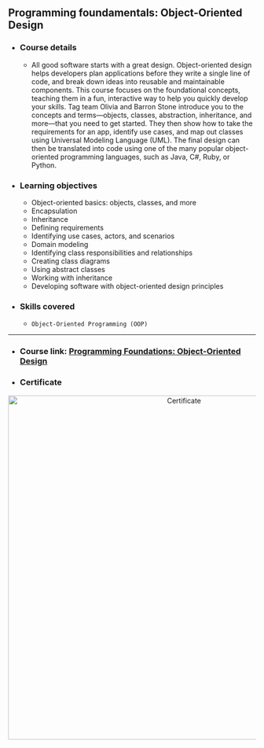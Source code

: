 ## Programming foundamentals: Object-Oriented Design
- ### Course details
  - All good software starts with a great design. Object-oriented design helps developers plan applications before they write a single line of code, and break down ideas into reusable and maintainable components. This course focuses on the foundational concepts, teaching them in a fun, interactive way to help you quickly develop your skills. Tag team Olivia and Barron Stone introduce you to the concepts and terms—objects, classes, abstraction, inheritance, and more—that you need to get started. They then show how to take the requirements for an app, identify use cases, and map out classes using Universal Modeling Language (UML). The final design can then be translated into code using one of the many popular object-oriented programming languages, such as Java, C#, Ruby, or Python.
- ### Learning objectives
  - Object-oriented basics: objects, classes, and more
  - Encapsulation
  - Inheritance
  - Defining requirements
  - Identifying use cases, actors, and scenarios
  - Domain modeling
  - Identifying class responsibilities and relationships
  - Creating class diagrams
  - Using abstract classes
  - Working with inheritance
  - Developing software with object-oriented design principles
- ### Skills covered
  - `Object-Oriented Programming (OOP)`
---
- ### Course link: [Programming Foundations: Object-Oriented Design](https://www.linkedin.com/learning/programming-foundations-object-oriented-design-3/learn-object-oriented-design-principles?)
- ### Certificate
<div align="center">
  <img src="https://media-exp1.licdn.com/dms/image/C4D1FAQFnqbYJGnyVSg/feedshare-document-cover-images_800/0/1650304272719?e=2147483647&v=beta&t=sy0fAALHwbfg1lx2ay9VEC9_O5nzxucRzzwDeJtRsMA" alt="Certificate" style="margin-left: auto;
margin-right: auto; width:700px;">
</div>
  